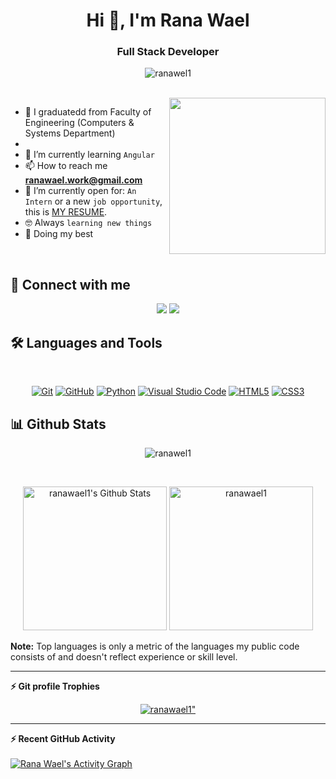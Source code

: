 <h1 align="center">Hi 👋, I'm Rana Wael</h1>
<h3 align="center">Full Stack Developer</h3>

<p align="center"> 
	   <img src="https://img.shields.io/github/followers/ranawael1?label=Followers" alt="ranawel1" />
</p>
<br>
<img align="right" src="https://user-images.githubusercontent.com/63050133/156676671-d5b2e362-97d4-4404-9447-dd71ddfea82f.gif" width = 250px/>

- :school: I graduatedd from Faculty of Engineering (Computers & Systems Department) 
- <!---  - 🔭 I’m currently working on [Najme Flutter Application](https://github.com/AbdoMosa99/Najme-Flutter-Mobile-App/) --->
- 🌱 I’m currently learning `Angular`
- 📫 How to reach me **ranawael.work@gmail.com**
- :thinking: I’m currently open for: `An Intern` or a new `job opportunity`, this is [MY RESUME](https://drive.google.com/file/d/10-y9zXe_CghDl8LTR9B18-dpOjvMlBzZ/view?usp=sharing).
- :nerd_face: Always `learning new things`
- 🐼 Doing my best 

<br>

## 📩 Connect with me
<p align="center">
    <a href="mailto:ranawael.work@gmail.com" title="Gmail"><img src="https://img.shields.io/badge/gmail-%23F05033.svg?style=for-the-badge&logo=gmail&logoColor=white"/></a>  
    <a href="https://www.linkedin.com/in/rana-wael-015099166/" title="LinkedIn"><img src="https://img.shields.io/badge/linkedin-%230077B5.svg?style=for-the-badge&logo=linkedin&logoColor=white"/></a>  
</p>

## 🛠 Languages and Tools
<br>
<p align="center">
<a href="https://git-scm.com/" title="Git"><img src="https://img.shields.io/badge/git-%23F05033.svg?style=for-the-badge&logo=git&logoColor=white" alt="Git"></a>
<a href="https://github.com/" title="GitHub"><img src="https://img.shields.io/badge/github-%23121011.svg?style=for-the-badge&logo=github&logoColor=white" alt="GitHub"></a>
<a href="https://www.python.org/" title="Python"><img src="https://img.shields.io/badge/python-3670A0?style=for-the-badge&logo=python&logoColor=ffdd54" alt="Python"></a>
<a href="https://code.visualstudio.com/" title="Visual Studio Code"><img src="https://img.shields.io/badge/Visual%20Studio%20Code-0078d7.svg?style=for-the-badge&logo=visual-studio-code&logoColor=white" alt="Visual Studio Code"></a>
<a href="https://www.w3.org/TR/html5/" title="HTML5"><img src="https://img.shields.io/badge/html5-%23E34F26.svg?style=for-the-badge&logo=html5&logoColor=white" alt="HTML5"></a>
	<a href="https://www.w3.org/Style/CSS/" title="CSS3"><img src="https://img.shields.io/badge/css3-%23157122B6.svg?style=for-the-badge&logo=css3&logoColor=white" alt="CSS3"></a>
</p>

## 📊 Github Stats
<p align="center"><img src="https://github-readme-streak-stats.herokuapp.com/?user=ranawael1&theme=tokyonight_duo" alt="ranawel1" /></p>
  <br/>
  <p align="center">
    <a href="https://github.com/anuraghazra/github-readme-stats">
	    <img alt="ranawael1's Github Stats" src="https://github-readme-stats.vercel.app/api?username=ranawael1&show_icons=true&count_private=true&locale=en&theme=tokyonight&layout=compact" height="230px"/></a>
	  <img src="https://github-readme-stats.vercel.app/api/top-langs?username=ranawael1&langs_count=10&show_icons=true&locale=en&theme=tokyonight" alt="ranawael1" height="230px"/>
<br/>

  <b>Note:</b> Top languages is only a metric of the languages my public code consists of and doesn't reflect experience or skill level.
  </p>
  
----
<summary><b>⚡ Git profile Trophies</b></summary>

<p align="center"> <a href="https://github.com/ryo-ma/github-profile-trophy"><img src="https://github-profile-trophy.vercel.app/?username=ranawael1&layout=compact&theme=algolia" alt=ranawael1" /></a> </p>

----

  <summary><b>⚡ Recent GitHub Activity</b></summary>
  <br/>
   <a href="https://github.com/ranawael1"><img alt="Rana Wael's Activity Graph" src="https://activity-graph.herokuapp.com/graph?username=ranawael1&custom_title=Rana%20Wael%27s%20Contribution%20Graph&theme=react-dark" /></a>
  <br/>


<br/>

